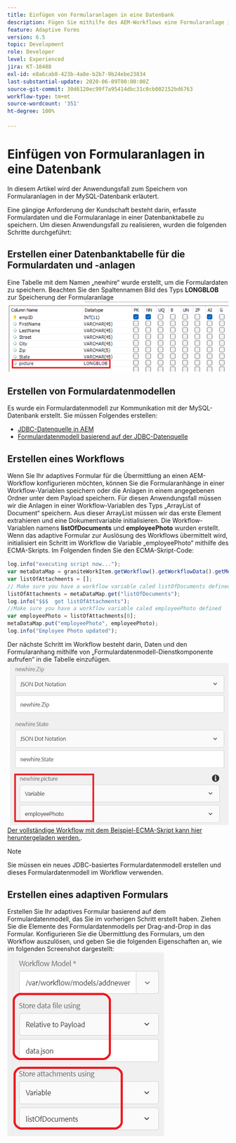 ```yaml
---
title: Einfügen von Formularanlagen in eine Datenbank
description: Fügen Sie mithilfe des AEM-Workflows eine Formularanlage in eine Datenbank ein.
feature: Adaptive Forms
version: 6.5
topic: Development
role: Developer
level: Experienced
jira: KT-10488
exl-id: e8a6cab8-423b-4a8e-b2b7-9b24ebe23834
last-substantial-update: 2020-06-09T00:00:00Z
source-git-commit: 30d6120ec99f7a95414dbc31c0cb002152bd6763
workflow-type: tm+mt
source-wordcount: '351'
ht-degree: 100%

---
```


# Einfügen von Formularanlagen in eine Datenbank

In diesem Artikel wird der Anwendungsfall zum Speichern von Formularanlagen in der MySQL-Datenbank erläutert.

Eine gängige Anforderung der Kundschaft besteht darin, erfasste Formulardaten und die Formularanlage in einer Datenbanktabelle zu speichern.
Um diesen Anwendungsfall zu realisieren, wurden die folgenden Schritte durchgeführt:

## Erstellen einer Datenbanktabelle für die Formulardaten und -anlagen

Eine Tabelle mit dem Namen „newhire“ wurde erstellt, um die Formulardaten zu speichern. Beachten Sie den Spaltennamen Bild des Typs **LONGBLOB** zur Speicherung der Formularanlage
![table-schema](assets/insert-picture-table.png)

## Erstellen von Formulardatenmodellen

Es wurde ein Formulardatenmodell zur Kommunikation mit der MySQL-Datenbank erstellt. Sie müssen Folgendes erstellen:

* [JDBC-Datenquelle in AEM](./data-integration-technical-video-setup.md)
* [Formulardatenmodell basierend auf der JDBC-Datenquelle](./jdbc-data-model-technical-video-use.md)

## Erstellen eines Workflows

Wenn Sie Ihr adaptives Formular für die Übermittlung an einen AEM-Workflow konfigurieren möchten, können Sie die Formularanhänge in einer Workflow-Variablen speichern oder die Anlagen in einem angegebenen Ordner unter dem Payload speichern. Für diesen Anwendungsfall müssen wir die Anlagen in einer Workflow-Variablen des Typs „ArrayList of Document“ speichern. Aus dieser ArrayList müssen wir das erste Element extrahieren und eine Dokumentvariable initialisieren. Die Workflow-Variablen namens **listOfDocuments** und **employeePhoto** wurden erstellt.
Wenn das adaptive Formular zur Auslösung des Workflows übermittelt wird, initialisiert ein Schritt im Workflow die Variable „employeePhoto“ mithilfe des ECMA-Skripts. Im Folgenden finden Sie den ECMA-Skript-Code:

```javascript
log.info("executing script now...");
var metaDataMap = graniteWorkItem.getWorkflow().getWorkflowData().getMetaDataMap();
var listOfAttachments = [];
// Make sure you have a workflow variable caled listOfDocuments defined
listOfAttachments = metaDataMap.get("listOfDocuments");
log.info("$$$  got listOfAttachments");
//Make sure you have a workflow variable caled employeePhoto defined
var employeePhoto = listOfAttachments[0];
metaDataMap.put("employeePhoto", employeePhoto);
log.info("Employee Photo updated");
```

Der nächste Schritt im Workflow besteht darin, Daten und den Formularanhang mithilfe von „Formulardatenmodell-Dienstkomponente aufrufen“ in die Tabelle einzufügen.
![insert-pic](assets/fdm-insert-pic.png)
[Der vollständige Workflow mit dem Beispiel-ECMA-Skript kann hier heruntergeladen werden.](assets/add-new-employee.zip).

>[!NOTE]
> Sie müssen ein neues JDBC-basiertes Formulardatenmodell erstellen und dieses Formulardatenmodell im Workflow verwenden.

## Erstellen eines adaptiven Formulars

Erstellen Sie Ihr adaptives Formular basierend auf dem Formulardatenmodell, das Sie im vorherigen Schritt erstellt haben. Ziehen Sie die Elemente des Formulardatenmodells per Drag-and-Drop in das Formular. Konfigurieren Sie die Übermittlung des Formulars, um den Workflow auszulösen, und geben Sie die folgenden Eigenschaften an, wie im folgenden Screenshot dargestellt:
![form-attachments](assets/form-attachments.png)
